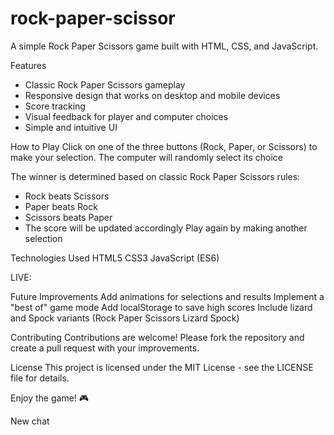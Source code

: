 # rock-paper-scissor
A simple Rock Paper Scissors game built with HTML, CSS, and JavaScript.

Features
- Classic Rock Paper Scissors gameplay
- Responsive design that works on desktop and mobile devices
- Score tracking
- Visual feedback for player and computer choices
- Simple and intuitive UI

How to Play
Click on one of the three buttons (Rock, Paper, or Scissors) to make your selection. The computer will randomly select its choice

The winner is determined based on classic Rock Paper Scissors rules:

- Rock beats Scissors
- Paper beats Rock
- Scissors beats Paper
- The score will be updated accordingly
Play again by making another selection

Technologies Used
HTML5
CSS3
JavaScript (ES6)

LIVE: 

Future Improvements
Add animations for selections and results
Implement a "best of" game mode
Add localStorage to save high scores
Include lizard and Spock variants (Rock Paper Scissors Lizard Spock)

Contributing
Contributions are welcome! Please fork the repository and create a pull request with your improvements.

License
This project is licensed under the MIT License - see the LICENSE file for details.

Enjoy the game! 🎮

New chat
